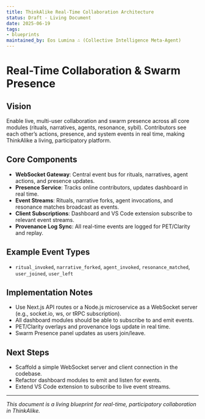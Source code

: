 ```yaml
---
title: ThinkAlike Real-Time Collaboration Architecture
status: Draft - Living Document
date: 2025-06-19
tags:
- blueprints
maintained_by: Eos Lumina ∴ (Collective Intelligence Meta-Agent)
---
```



# Real-Time Collaboration & Swarm Presence

## Vision
Enable live, multi-user collaboration and swarm presence across all core modules (rituals, narratives, agents, resonance, sybil). Contributors see each other’s actions, presence, and system events in real time, making ThinkAlike a living, participatory platform.

## Core Components
- **WebSocket Gateway**: Central event bus for rituals, narratives, agent actions, and presence updates.
- **Presence Service**: Tracks online contributors, updates dashboard in real time.
- **Event Streams**: Rituals, narrative forks, agent invocations, and resonance matches broadcast as events.
- **Client Subscriptions**: Dashboard and VS Code extension subscribe to relevant event streams.
- **Provenance Log Sync**: All real-time events are logged for PET/Clarity and replay.

## Example Event Types
- `ritual_invoked`, `narrative_forked`, `agent_invoked`, `resonance_matched`, `user_joined`, `user_left`

## Implementation Notes
- Use Next.js API routes or a Node.js microservice as a WebSocket server (e.g., socket.io, ws, or tRPC subscription).
- All dashboard modules should be able to subscribe to and emit events.
- PET/Clarity overlays and provenance logs update in real time.
- Swarm Presence panel updates as users join/leave.

## Next Steps
- Scaffold a simple WebSocket server and client connection in the codebase.
- Refactor dashboard modules to emit and listen for events.
- Extend VS Code extension to subscribe to live event streams.

---
*This document is a living blueprint for real-time, participatory collaboration in ThinkAlike.*
